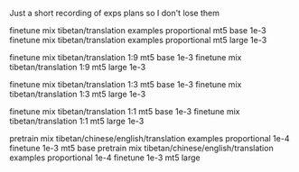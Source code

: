 Just a short recording of exps plans so I don't lose them


finetune mix tibetan/translation examples proportional mt5 base 1e-3
finetune mix tibetan/translation examples proportional mt5 large 1e-3

finetune mix tibetan/translation 1:9 mt5 base 1e-3
finetune mix tibetan/translation 1:9 mt5 large 1e-3

finetune mix tibetan/translation 1:3 mt5 base 1e-3
finetune mix tibetan/translation 1:3 mt5 large 1e-3

finetune mix tibetan/translation 1:1 mt5 base 1e-3
finetune mix tibetan/translation 1:1 mt5 large 1e-3

pretrain mix tibetan/chinese/english/translation examples proportional 1e-4 finetune 1e-3 mt5 base
pretrain mix tibetan/chinese/english/translation examples proportional 1e-4 finetune 1e-3 mt5 large
